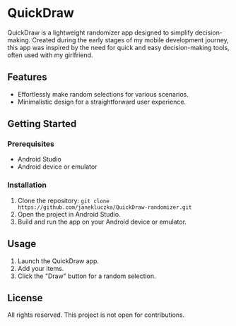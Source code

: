 # QuickDraw

QuickDraw is a lightweight randomizer app designed to simplify decision-making. Created during the early stages of my mobile development journey, this app was inspired by the need for quick and easy decision-making tools, often used with my girlfriend. 

## Features

- Effortlessly make random selections for various scenarios.
- Minimalistic design for a straightforward user experience.

## Getting Started

### Prerequisites

- Android Studio
- Android device or emulator

### Installation

1. Clone the repository: `git clone https://github.com/janekluczka/QuickDraw-randomizer.git`
2. Open the project in Android Studio.
3. Build and run the app on your Android device or emulator.

## Usage

1. Launch the QuickDraw app.
2. Add your items.
3. Click the "Draw" button for a random selection.

## License

All rights reserved. This project is not open for contributions.

